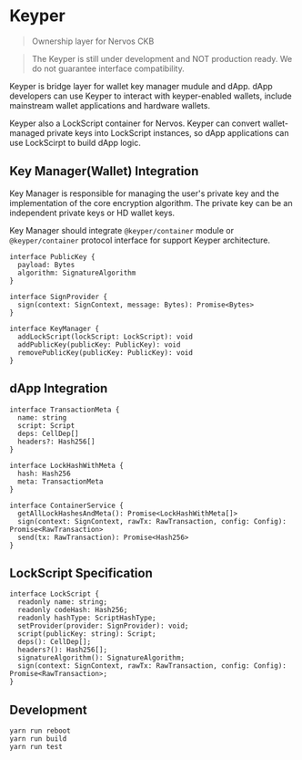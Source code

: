 Keyper
======

> Ownership layer for Nervos CKB

> The Keyper is still under development and NOT production ready. We do not guarantee interface compatibility.

Keyper is bridge layer for wallet key manager mudule and dApp. dApp developers can use Keyper to interact with keyper-enabled wallets, include mainstream wallet applications and hardware wallets.

Keyper also a LockScript container for Nervos. Keyper can convert wallet-managed private keys into LockScript instances, so dApp applications can use LockScirpt to build dApp logic.

## Key Manager(Wallet) Integration

Key Manager is responsible for managing the user's private key and the implementation of the core encryption algorithm. The private key can be an independent private keys or HD wallet keys.

Key Manager should integrate `@keyper/container` module or `@keyper/container` protocol interface for support Keyper architecture.

```
interface PublicKey {
  payload: Bytes
  algorithm: SignatureAlgorithm
}

interface SignProvider {
  sign(context: SignContext, message: Bytes): Promise<Bytes>
}

interface KeyManager {
  addLockScript(lockScript: LockScript): void
  addPublicKey(publicKey: PublicKey): void
  removePublicKey(publicKey: PublicKey): void
}
```

## dApp Integration

```
interface TransactionMeta {
  name: string
  script: Script
  deps: CellDep[]
  headers?: Hash256[]
}

interface LockHashWithMeta {
  hash: Hash256
  meta: TransactionMeta
}

interface ContainerService {
  getAllLockHashesAndMeta(): Promise<LockHashWithMeta[]>
  sign(context: SignContext, rawTx: RawTransaction, config: Config): Promise<RawTransaction>
  send(tx: RawTransaction): Promise<Hash256>
}
```

## LockScript Specification

```
interface LockScript {
  readonly name: string;
  readonly codeHash: Hash256;
  readonly hashType: ScriptHashType;
  setProvider(provider: SignProvider): void;
  script(publicKey: string): Script;
  deps(): CellDep[];
  headers?(): Hash256[];
  signatureAlgorithm(): SignatureAlgorithm;
  sign(context: SignContext, rawTx: RawTransaction, config: Config): Promise<RawTransaction>;
}
```

## Development

```
yarn run reboot
yarn run build
yarn run test
```
